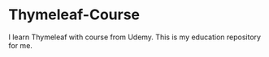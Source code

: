 # Thymeleaf-Course

I learn Thymeleaf with course from Udemy. This is my education repository for me.
